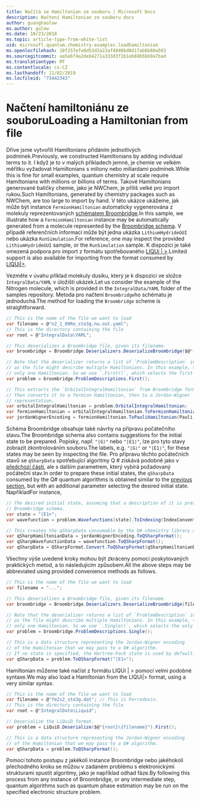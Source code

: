 ```yaml
---
title: Načítá se Hamiltonian ze souboru | Microsoft Docs
description: Načtení Hamiltonian ze souboru docs
author: guanghaolow
ms.author: gulow
ms.date: 10/23/2018
ms.topic: article-type-from-white-list
uid: microsoft.quantum.chemistry.examples.loadhamiltonian
ms.openlocfilehash: 18f257efe8d53d2a22af4840bd8d17ab6b80a503
ms.sourcegitcommit: aa5e6f4a2deb4271a333d3f1b1eb69b5bb9a7bad
ms.translationtype: MT
ms.contentlocale: cs-CZ
ms.lasthandoff: 11/02/2019
ms.locfileid: "73442343"
---
```

# <a name="loading-a-hamiltonian-from-file"></a><span data-ttu-id="1be72-103">Načtení hamiltoniánu ze souboru</span><span class="sxs-lookup"><span data-stu-id="1be72-103">Loading a Hamiltonian from file</span></span>
<span data-ttu-id="1be72-104">Dříve jsme vytvořili Hamiltonians přidáním jednotlivých podmínek.</span><span class="sxs-lookup"><span data-stu-id="1be72-104">Previously, we constructed Hamiltonians by adding individual terms to it.</span></span> <span data-ttu-id="1be72-105">I když je to v malých příkladech jemné, je chemie ve velkém měřítku vyžadovat Hamiltonians s miliony nebo miliardami podmínek.</span><span class="sxs-lookup"><span data-stu-id="1be72-105">While this is fine for small examples, quantum chemistry at scale require Hamiltonians with millions or billions of terms.</span></span> <span data-ttu-id="1be72-106">Takové Hamiltonians generované balíčky chemie, jako je NWChem, je příliš velké pro import rukou.</span><span class="sxs-lookup"><span data-stu-id="1be72-106">Such Hamiltonians, generated by chemistry packages such as NWChem, are too large to import by hand.</span></span> <span data-ttu-id="1be72-107">V této ukázce ukážeme, jak může být instance `FermionHamiltonian` automaticky vygenerována z molekuly reprezentovaných [schématem Broombridge](xref:microsoft.quantum.libraries.chemistry.schema.broombridge).</span><span class="sxs-lookup"><span data-stu-id="1be72-107">In this sample, we illustrate how a `FermionHamiltonian` instance may be automatically generated from a molecule represented by the [Broombridge schema](xref:microsoft.quantum.libraries.chemistry.schema.broombridge).</span></span> <span data-ttu-id="1be72-108">V případě referenčních informací může být jedna ukázka `LithiumHydrideGUI` nebo ukázka `RunSimulation`.</span><span class="sxs-lookup"><span data-stu-id="1be72-108">For reference, one may inspect the provided `LithiumHydrideGUI` sample, or the `RunSimulation` sample.</span></span> <span data-ttu-id="1be72-109">K dispozici je také omezená podpora pro import z formátu spotřebovaného [LIQUi | >](https://www.microsoft.com/en-us/research/project/language-integrated-quantum-operations-liqui/).</span><span class="sxs-lookup"><span data-stu-id="1be72-109">Limited support is also available for importing from the format consumed by [LIQUi|>](https://www.microsoft.com/en-us/research/project/language-integrated-quantum-operations-liqui/).</span></span>

<span data-ttu-id="1be72-110">Vezměte v úvahu příklad molekuly dusíku, který je k dispozici ve složce `IntegralData/YAML` v úložišti ukázek.</span><span class="sxs-lookup"><span data-stu-id="1be72-110">Let us consider the example of the Nitrogen molecule, which is provided in the `IntegralData/YAML` folder of the samples repository.</span></span> <span data-ttu-id="1be72-111">Metoda pro načtení `Broombridge`ho schématu je jednoduchá.</span><span class="sxs-lookup"><span data-stu-id="1be72-111">The method for loading the `Broombridge` scheme is straightforward.</span></span>

```csharp
// This is the name of the file we want to load
var filename = @"n2_1_00Re_sto3g.nw.out.yaml";
// This is the directory containing the file
var root = @"IntegralData\YAML";

// This deserializes a Broombridge file, given its filename.
var broombridge = Broombridge.Deserializers.DeserializeBroombridge($@"{root}\{filename}");

// Note that the deserializer returns a list of `ProblemDescription` instances 
// as the file might describe multiple Hamiltonians. In this example, there is 
// only one Hamiltonian. So we use `.First()`, which selects the first element of the list.
var problem = broombridge.ProblemDescriptions.First();

// This extracts the `OrbitalIntegralHamiltonian` from Broombridge format,
// then converts it to a fermion Hamiltonian, then to a Jordan-Wigner
// representation.
var orbitalIntegralHamiltonian = problem.OrbitalIntegralHamiltonian;
var fermionHamiltonian = orbitalIntegralHamiltonian.ToFermionHamiltonian(IndexConvention.UpDown);
var jordanWignerEncoding = fermionHamiltonian.ToPauliHamiltonian(Pauli.QubitEncoding.JordanWigner);
```

<span data-ttu-id="1be72-112">Schéma Broombridge obsahuje také návrhy na přípravu počátečního stavu.</span><span class="sxs-lookup"><span data-stu-id="1be72-112">The Broombridge schema also contains suggestions for the initial state to be prepared.</span></span> <span data-ttu-id="1be72-113">Popisky, např. `"|G⟩"` nebo `"|E1⟩"`, lze pro tyto stavy zobrazit zkontrolováním souboru.</span><span class="sxs-lookup"><span data-stu-id="1be72-113">The labels, e.g. `"|G⟩"` or `"|E1⟩"`, for these states may be seen by inspecting the file.</span></span> <span data-ttu-id="1be72-114">Pro přípravu těchto počátečních stavů se `qSharpData` spotřebující algoritmy Q # získává podobně jako v [předchozí části](xref:microsoft.quantum.chemistry.examples.energyestimate), ale s dalším parametrem, který vybírá požadovaný počáteční stav.</span><span class="sxs-lookup"><span data-stu-id="1be72-114">In order to prepare these initial states, the `qSharpData` consumed by the Q# quantum algorithms is obtained similar to the [previous section](xref:microsoft.quantum.chemistry.examples.energyestimate), but with an additional parameter selecting the desired initial state.</span></span> <span data-ttu-id="1be72-115">Například</span><span class="sxs-lookup"><span data-stu-id="1be72-115">For instance,</span></span>
```csharp
// The desired initial state, assuming that a description of it is present in the
// Broombridge schema.
var state = "|E1>";
var wavefunction = problem.Wavefunctions[state].ToIndexing(IndexConvention.UpDown);

// This creates the qSharpData consumable by the Q# chemistry library algorithms.
var qSharpHamiltonianData = jordanWignerEncoding.ToQSharpFormat();
var qSharpWavefunctionData = wavefunction.ToQSharpFormat();
var qSharpData = QSharpFormat.Convert.ToQSharpFormat(qSharpHamiltonianData, qSharpWavefunctionData);
```

<span data-ttu-id="1be72-116">Všechny výše uvedené kroky mohou být zkráceny pomocí poskytovaných praktických metod, a to následujícím způsobem.</span><span class="sxs-lookup"><span data-stu-id="1be72-116">All the above steps may be abbreviated using provided convenience methods as follows.</span></span>
```csharp
// This is the name of the file we want to load
var filename = "...";

// This deserializes a Broombridge file, given its filename.
var broombridge = Broombridge.Deserializers.DeserializeBroombridge(filename);

// Note that the deserializer returns a list of `ProblemDescription` instances 
// as the file might describe multiple Hamiltonians. In this example, there is 
// only one Hamiltonian. So we use `.Single()`, which selects the only element of the list.
var problem = broombridge.ProblemDescriptions.Single();

// This is a data structure representing the Jordan-Wigner encoding 
// of the Hamiltonian that we may pass to a Q# algorithm.
// If no state is specified, the Hartree-Fock state is used by default.
var qSharpData = problem.ToQSharpFormat("|E1>");
```

<span data-ttu-id="1be72-117">Hamiltonian můžeme také načíst z formátu LIQUi | > pomocí velmi podobné syntaxe.</span><span class="sxs-lookup"><span data-stu-id="1be72-117">We may also load a Hamiltonian from the LIQUi|> format, using a very similar syntax.</span></span> 

```csharp
// This is the name of the file we want to load
var filename = @"fe2s2_sto3g.dat"; // This is Ferrodoxin.
// This is the directory containing the file
var root = @"IntegralData\Liquid";

// Deserialize the LiQuiD format.
var problem = LiQuiD.Deserialize($@"{root}\{filename}").First();

// This is a data structure representing the Jordan-Wigner encoding 
// of the Hamiltonian that we may pass to a Q# algorithm.
var qSharpData = problem.ToQSharpFormat();
```

<span data-ttu-id="1be72-118">Pomocí tohoto postupu z jakékoli instance Broombridge nebo jakéhokoli přechodného kroku se můžou v zadaném problému s elektronickými strukturami spustit algoritmy, jako je například odhad fáze.</span><span class="sxs-lookup"><span data-stu-id="1be72-118">By following this process from any instance of Broombridge, or any intermediate step, quantum algorithms such as quantum phase estimation may be run on the specified electronic structure problem.</span></span>